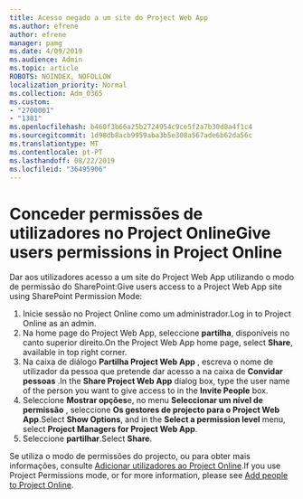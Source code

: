 ```yaml
---
title: Acesso negado a um site do Project Web App
ms.author: efrene
author: efrene
manager: pamg
ms.date: 4/09/2019
ms.audience: Admin
ms.topic: article
ROBOTS: NOINDEX, NOFOLLOW
localization_priority: Normal
ms.collection: Adm_O365
ms.custom:
- "2700001"
- "1381"
ms.openlocfilehash: b460f3b66a25b2724954c9ce5f2a7b30d8a4f1c4
ms.sourcegitcommit: 1d98db8acb9959aba3b5e308a567ade6b62da56c
ms.translationtype: MT
ms.contentlocale: pt-PT
ms.lasthandoff: 08/22/2019
ms.locfileid: "36495906"
---
```

# <a name="give-users-permissions-in-project-online"></a><span data-ttu-id="f0429-102">Conceder permissões de utilizadores no Project Online</span><span class="sxs-lookup"><span data-stu-id="f0429-102">Give users permissions in Project Online</span></span>

<span data-ttu-id="f0429-103">Dar aos utilizadores acesso a um site do Project Web App utilizando o modo de permissão do SharePoint:</span><span class="sxs-lookup"><span data-stu-id="f0429-103">Give users access to a Project Web App site using SharePoint Permission Mode:</span></span>

1. <span data-ttu-id="f0429-104">Inicie sessão no Project Online como um administrador.</span><span class="sxs-lookup"><span data-stu-id="f0429-104">Log in to Project Online as an admin.</span></span>
2. <span data-ttu-id="f0429-105">Na home page do Project Web App, seleccione **partilha**, disponíveis no canto superior direito.</span><span class="sxs-lookup"><span data-stu-id="f0429-105">On the Project Web App home page, select **Share**, available in top right corner.</span></span>
3. <span data-ttu-id="f0429-106">Na caixa de diálogo **Partilha Project Web App** , escreva o nome de utilizador da pessoa que pretende dar acesso a na caixa de **Convidar pessoas** .</span><span class="sxs-lookup"><span data-stu-id="f0429-106">In the **Share Project Web App** dialog box, type the user name of the person you want to give access to in the **Invite People** box.</span></span>
4. <span data-ttu-id="f0429-107">Seleccione **Mostrar opções**e, no menu **Seleccionar um nível de permissão** , seleccione **Os gestores de projecto para o Project Web App**.</span><span class="sxs-lookup"><span data-stu-id="f0429-107">Select **Show Options**, and in the **Select a permission level** menu, select **Project Managers for Project Web App**.</span></span>
5. <span data-ttu-id="f0429-108">Seleccione **partilhar**.</span><span class="sxs-lookup"><span data-stu-id="f0429-108">Select **Share**.</span></span>

<span data-ttu-id="f0429-109">Se utiliza o modo de permissões do projecto, ou para obter mais informações, consulte [Adicionar utilizadores ao Project Online](https://docs.microsoft.com/projectonline/step-2-add-people-to-project-online).</span><span class="sxs-lookup"><span data-stu-id="f0429-109">If you use Project Permissions mode, or for more information, please see [Add people to Project Online](https://docs.microsoft.com/projectonline/step-2-add-people-to-project-online).</span></span>
